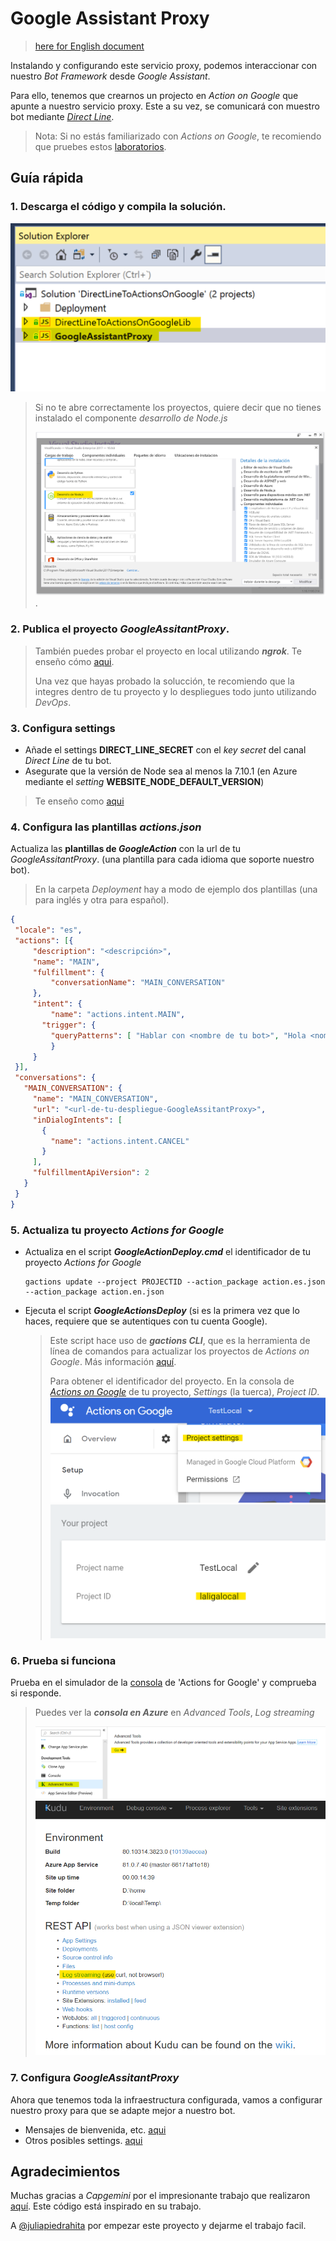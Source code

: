 # Google Assistant Proxy
> [here for English document](README.md)

Instalando y configurando este servicio proxy, podemos interaccionar con nuestro *Bot Framework* desde *Google Assistant*.

Para ello, tenemos que crearnos un projecto en *Action on Google* que apunte a nuestro servicio proxy. Este a su vez, se comunicará con muestro bot mediante [*Direct Line*](https://docs.microsoft.com/en-us/azure/bot-service/bot-service-channel-connect-directline?view=azure-bot-service-4.0). 

> Nota: Si no estás familiarizado con *Actions on Google*, te recomiendo que pruebes estos [laboratorios](https://developers.google.com/actions/codelabs/).

## Guía rápida
### 1. Descarga el código y compila la solución.

![solución en Visual Studio](docs/images/vs-solution.png)

> Si no te abre correctamente los proyectos, quiere decir que no tienes instalado el componente *desarrollo de Node.js* 
>
>![Componente Node.js en el instalador de Visual Studio](docs/images/vs-node-component.png).

### 2. Publica el proyecto *GoogleAssitantProxy*.

> También puedes probar el proyecto en local utilizando ***ngrok***. Te enseño cómo [aqui](googleAssistantProxy.deploy.local.es.md).
>
> Una vez que hayas probado la solucción, te recomiendo que la integres dentro de tu proyecto y lo despliegues todo junto utilizando *DevOps*.

### 3. Configura settings

- Añade el settings **DIRECT_LINE_SECRET**
 con el *key secret* del canal *Direct Line* de tu bot.
 - Asegurate que la versión de Node sea al menos la 7.10.1 (en Azure mediante el *setting* **WEBSITE_NODE_DEFAULT_VERSION**)

> Te enseño como [aqui](Azure.settings.es.md)

### 4. Configura las plantillas *actions.json*
   
Actualiza las **plantillas de *GoogleAction*** con la url de tu *GoogleAssitantProxy*. (una plantilla para cada idioma que soporte nuestro bot).

>En la carpeta *Deployment* hay a modo de ejemplo dos plantillas (una para inglés y otra para español).
   ```json
   {
    "locale": "es",
    "actions": [{
        "description": "<descripción>",
        "name": "MAIN",
        "fulfillment": {
            "conversationName": "MAIN_CONVERSATION"
        },
        "intent": {
            "name": "actions.intent.MAIN",
          "trigger": {
            "queryPatterns": [ "Hablar con <nombre de tu bot>", "Hola <nombre de tu bot>", "Quiero hablar con <nombre de tu bot>"]
            }
        }
    }],
    "conversations": {
      "MAIN_CONVERSATION": {
        "name": "MAIN_CONVERSATION",
        "url": "<url-de-tu-despliegue-GoogleAssitantProxy>",
        "inDialogIntents": [
          {
            "name": "actions.intent.CANCEL"
          }
        ],
        "fulfillmentApiVersion": 2
      }
    }
}
   ```
   
 ### 5. Actualiza tu proyecto *Actions for Google*

- Actualiza en el script ***GoogleActionDeploy.cmd*** el identificador de tu proyecto *Actions for Google*
   ```
   gactions update --project PROJECTID --action_package action.es.json --action_package action.en.json
   ```
- Ejecuta el script ***GoogleActionsDeploy*** (si es la primera vez que lo haces, requiere que se autentiques con tu cuenta Google).

  > Este script hace uso de ***gactions CLI***, que es la herramienta de línea de comandos para actualizar los proyectos de *Actions on Google*. Más información [aquí](https://developers.google.com/actions/tools/gactions-cli).
  >  
  > Para obtener el identificador del proyecto. En la consola de [*Actions on Google*](https://console.actions.google.com) de tu proyecto, *Settings* (la tuerca), *Project ID*.
  > ![Actions on Google settings](docs/images/Actions-Settings.png) ![Actions on Google project](docs/images/Actions-Project.png)

 ### 6. Prueba si funciona
 Prueba en el simulador de la [consola](https://console.actions.google.com) de 'Actions for Google' y comprueba si responde.

> Puedes ver la ***consola en Azure*** en *Advanced Tools*, *Log streaming*
>
> ![Azure AdvancedTools](docs/images/Azure-AdvancedTools.png) ![Azure Kudu](docs/images/Azure-Kudu.png)


 ### 7. Configura *GoogleAssitantProxy*
 Ahora que tenemos toda la infraestructura configurada, vamos a configurar nuestro proxy para que se adapte mejor a nuestro bot.

 - Mensajes de bienvenida, etc. [aqui](googleAssistantProxy.messages.es.md)
 - Otros posibles settings. [aqui](googleAssistantProxy.settings.es.md)

 ## Agradecimientos
 Muchas gracias a *Capgemini* por el impresionante trabajo que realizaron [aquí](https://github.com/Capgemini-AIE/bot-framework-actions-on-google). Este código está inspirado en su trabajo.

 A [@juliapiedrahita](https://twitter.com/juliapiedrahita) por empezar este proyecto y dejarme el trabajo facil.


